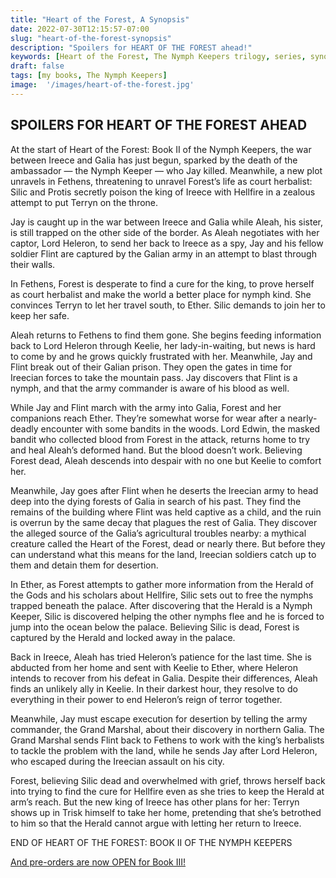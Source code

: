 ```yaml
---
title: "Heart of the Forest, A Synopsis"
date: 2022-07-30T12:15:57-07:00
slug: "heart-of-the-forest-synopsis"
description: "Spoilers for HEART OF THE FOREST ahead!"
keywords: [Heart of the Forest, The Nymph Keepers trilogy, series, synopsis, spoilers]
draft: false
tags: [my books, The Nymph Keepers]
image:  '/images/heart-of-the-forest.jpg'
---
```


## SPOILERS FOR HEART OF THE FOREST AHEAD

At the start of Heart of the Forest: Book II of the Nymph Keepers, the war between Ireece and Galia has just begun, sparked by the death of the ambassador — the Nymph Keeper — who Jay killed. Meanwhile, a new plot unravels in Fethens, threatening to unravel Forest’s life as court herbalist: Silic and Protis secretly poison the king of Ireece with Hellfire in a zealous attempt to put Terryn on the throne.

Jay is caught up in the war between Ireece and Galia while Aleah, his sister, is still trapped on the other side of the border. As Aleah negotiates with her captor, Lord Heleron, to send her back to Ireece as a spy, Jay and his fellow soldier Flint are captured by the Galian army in an attempt to blast through their walls.

In Fethens, Forest is desperate to find a cure for the king, to prove herself as court herbalist and make the world a better place for nymph kind. She convinces Terryn to let her travel south, to Ether. Silic demands to join her to keep her safe.

Aleah returns to Fethens to find them gone. She begins feeding information back to Lord Heleron through Keelie, her lady-in-waiting, but news is hard to come by and he grows quickly frustrated with her. Meanwhile, Jay and Flint break out of their Galian prison. They open the gates in time for Ireecian forces to take the mountain pass. Jay discovers that Flint is a nymph, and that the army commander is aware of his blood as well.

While Jay and Flint march with the army into Galia, Forest and her companions reach Ether. They’re somewhat worse for wear after a nearly-deadly encounter with some bandits in the woods. Lord Edwin, the masked bandit who collected blood from Forest in the attack, returns home to try and heal Aleah’s deformed hand. But the blood doesn’t work. Believing Forest dead, Aleah descends into despair with no one but Keelie to comfort her.

Meanwhile, Jay goes after Flint when he deserts the Ireecian army to head deep into the dying forests of Galia in search of his past. They find the remains of the building where Flint was held captive as a child, and the ruin is overrun by the same decay that plagues the rest of Galia. They discover the alleged source of the Galia’s agricultural troubles nearby: a mythical creature called the Heart of the Forest, dead or nearly there. But before they can understand what this means for the land, Ireecian soldiers catch up to them and detain them for desertion.

In Ether, as Forest attempts to gather more information from the Herald of the Gods and his scholars about Hellfire, Silic sets out to free the nymphs trapped beneath the palace. After discovering that the Herald is a Nymph Keeper, Silic is discovered helping the other nymphs flee and he is forced to jump into the ocean below the palace. Believing Silic is dead, Forest is captured by the Herald and locked away in the palace.

Back in Ireece, Aleah has tried Heleron’s patience for the last time. She is abducted from her home and sent with Keelie to Ether, where Heleron intends to recover from his defeat in Galia. Despite their differences, Aleah finds an unlikely ally in Keelie. In their darkest hour, they resolve to do everything in their power to end Heleron’s reign of terror together.

Meanwhile, Jay must escape execution for desertion by telling the army commander, the Grand Marshal, about their discovery in northern Galia. The Grand Marshal sends Flint back to Fethens to work with the king’s herbalists to tackle the problem with the land, while he sends Jay after Lord Heleron, who escaped during the Ireecian assault on his city.

Forest, believing Silic dead and overwhelmed with grief, throws herself back into trying to find the cure for Hellfire even as she tries to keep the Herald at arm’s reach. But the new king of Ireece has other plans for her: Terryn shows up in Trisk himself to take her home, pretending that she’s betrothed to him so that the Herald cannot argue with letting her return to Ireece.

END OF HEART OF THE FOREST: BOOK II OF THE NYMPH KEEPERS

[And pre-orders are now OPEN for Book III!](https://books2read.com/queenofthenymphs)